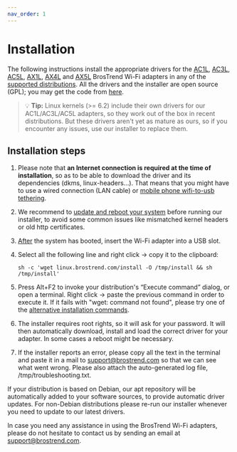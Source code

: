 ```yaml
---
nav_order: 1
---
```


# Installation

The following instructions install the appropriate drivers for the
[AC1L](https://www.brostrend.com/products/ac1l),
[AC3L](https://www.brostrend.com/products/ac3l),
[AC5L](https://www.brostrend.com/products/ac5l),
[AX1L](https://www.brostrend.com/products/ax1l),
[AX4L](https://www.brostrend.com/products/ax4l) and
[AX5L](https://www.brostrend.com/products/ax5l) BrosTrend Wi-Fi adapters in any
of the [supported distributions](supported-distributions). All the drivers and
the installer are open source (GPL); you may get the code from
[here](troubleshooting/source-code).

> 💡 **Tip:** Linux kernels (>= 6.2) include their own drivers for our
> AC1L/AC3L/AC5L adapters, so they work out of the box in recent distributions.
> But these drivers aren't yet as mature as ours, so if you encounter any
> issues, use our installer to replace them.

## Installation steps

1. Please note that **an Internet connection is required at the time of
installation**, so as to be able to download the driver and its dependencies
(dkms, linux-headers...). That means that you might have to use a wired
connection (LAN cable) or [mobile phone wifi-to-usb
tethering](https://www.makeuseof.com/tag/how-to-tether-your-smartphone-in-linux/).

2. We recommend to [update and reboot your system](troubleshooting/os-updates)
before running our installer, to avoid some common issues like mismatched
kernel headers or old http certificates.

3. [After](advanced/usb_modeswitch) the system has booted, insert the Wi-Fi
   adapter into a USB slot.

4. Select all the following line and right click → copy it to the clipboard:

    ```shell
    sh -c 'wget linux.brostrend.com/install -O /tmp/install && sh /tmp/install'
    ```

5. Press Alt+F2 to invoke your distribution's “Execute command” dialog, or open
a terminal. Right click → paste the previous command in order to execute it. If
it fails with "wget: command not found", please try one of the [alternative
installation commands](troubleshooting/alternative-installation-commands).

6. The installer requires root rights, so it will ask for your password. It
will then automatically download, install and load the correct driver for your
adapter. In some cases a reboot might be necessary.

7. If the installer reports an error, please copy all the text in the terminal
and paste it in a mail to [support@brostrend.com](mailto:support@brostrend.com)
so that we can see what went wrong. Please also attach the auto-generated log
file, /tmp/troubleshooting.txt.

If your distribution is based on Debian, our apt repository will be
automatically added to your software sources, to provide automatic driver
updates. For non-Debian distributions please re-run our installer whenever you
need to update to our latest drivers.

In case you need any assistance in using the BrosTrend Wi-Fi adapters, please do
not hesitate to contact us by sending an email at
[support@brostrend.com](mailto:support@brostrend.com).
